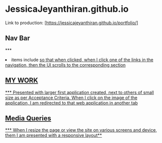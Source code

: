 # JessicaJeyanthiran.github.io

Link to production: [https://jessicajeyanthiran.github.io/portfolio/]


## Nav Bar
*** <li> items include <a href="#"> so that when clicked, when I click one of the links in the navigation, then the UI scrolls to the corresponding section

## MY WORK
*** Presented with larger first application created, next to others of small size as per Acceptance Criteria. When I click on the image of the application, I am redirected to that web application in another tab

## Media Queries
*** When I resize the page or view the site on various screens and device, them I am presented with a responsive layout**
